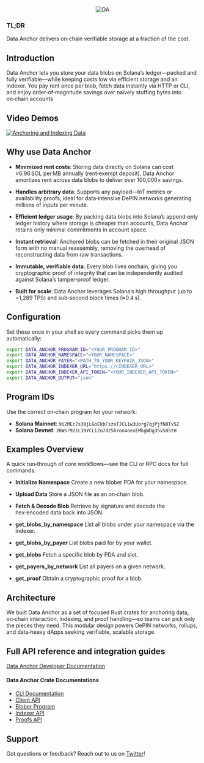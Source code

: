<div align="center">
  <picture>
      <img alt="DA" src="https://github.com/user-attachments/assets/552eeb0a-ca6b-49ba-9cea-2b9e1a7ac1c5" />
  </picture>
</div>

### TL;DR
Data Anchor delivers on‑chain verifiable storage at a fraction of the cost.


## Introduction

Data Anchor lets you store your data blobs on Solana’s ledger—packed and fully verifiable—while keeping costs low via efficient storage and an indexer. You pay rent once per blob, fetch data instantly via HTTP or CLI, and enjoy order‑of‑magnitude savings over naïvely stuffing bytes into on‑chain accounts 


## Video Demos

<a href="https://www.youtube.com/playlist?list=PL4_zf7m0PJOeExwDh0ZDzGjQsTjGls2Dw">
  <picture>
    <source srcset=".png">
    <img alt="Anchoring and Indexing Data" style="max-width: 100%;">
  </picture>
</a>


## Why use Data Anchor

- **Minimized rent costs**: Storing data directly on Solana can cost ≈6.96 SOL per MB annually (rent‑exempt deposit), Data Anchor amortizes rent across data blobs to deliver over 100,000× savings. 

- **Handles arbitrary data**: Supports any payload—IoT metrics or availability proofs, ideal for data‑intensive DePIN networks generating millions of inputs per minute. 

- **Efficient ledger usage**: By packing data blobs into Solana’s append‑only ledger history where storage is cheaper than accounts, Data Anchor retains only minimal commitments in account space.

- **Instant retrieval**: Anchored blobs can be fetched in their original JSON form with no manual reassembly, removing the overhead of reconstructing data from raw transactions.

- **Immutable, verifiable data**: Every blob lives onchain, giving you cryptographic proof of integrity that can be independently audited against Solana’s tamper‑proof ledger. 

- **Built for scale**: Data Anchor leverages Solana’s high throughput (up to ~1,289 TPS) and sub‑second block times (≈0.4 s).


## Configuration

Set these once in your shell so every command picks them up automatically:

```bash
export DATA_ANCHOR_PROGRAM_ID="<YOUR_PROGRAM_ID>"
export DATA_ANCHOR_NAMESPACE="<YOUR_NAMESPACE>"
export DATA_ANCHOR_PAYER="<PATH_TO_YOUR_KEYPAIR_JSON>"
export DATA_ANCHOR_INDEXER_URL="https://<INDEXER_URL>"
export DATA_ANCHOR_INDEXER_API_TOKEN="<YOUR_INDEXER_API_TOKEN>"
export DATA_ANCHOR_OUTPUT="json"
```


## Program IDs

Use the correct on‑chain program for your network:

* **Solana Mainnet**: `9i2MEc7s38jLGoEkbFszuTJCL1w3Uorg7qjPjfN8Tv5Z`
* **Solana Devnet**: `2RWsr92iL39YCLiZu7dZ5hron4oexEMbgWDg35v5U5tH`


## Examples Overview

A quick run‑through of core workflows—see the CLI or RPC docs for full commands:

* **Initialize Namespace**
  Create a new blober PDA for your namespace.

* **Upload Data**
  Store a JSON file as an on‑chain blob.

* **Fetch & Decode Blob**
  Retrieve by signature and decode the hex‑encoded data back into JSON.

* **get\_blobs\_by\_namespace**
  List all blobs under your namespace via the indexer.

* **get\_blobs\_by\_payer**
  List blobs paid for by your wallet.

* **get\_blobs**
  Fetch a specific blob by PDA and slot.

* **get\_payers\_by\_network**
  List all payers on a given network.

* **get\_proof**
  Obtain a cryptographic proof for a blob.


## Architecture

We built Data Anchor as a set of focused Rust crates for anchoring data, on‑chain interaction, indexing, and proof handling—so teams can pick only the pieces they need. This modular design powers DePIN networks, rollups, and data‑heavy dApps seeking verifiable, scalable storage.


## Full API reference and integration guides
[Data Anchor Developer Documentation](https://docs.termina.technology/documentation/network-extension-stack/modules/data-anchor)

#### Data Anchor Crate Documentations

* [CLI Documentation](https://docs.rs/data-anchor/latest/data_anchor/)
* [Client API](https://docs.rs/data-anchor-client/latest/data_anchor_client/)
* [Blober Program](https://docs.rs/data-anchor-blober/latest/data_anchor_blober/)
* [Indexer API](https://docs.rs/data-anchor-api/latest/data_anchor_api/)
* [Proofs API](https://docs.rs/data-anchor-proofs/latest/data_anchor_proofs/)


## Support

Got questions or feedback? Reach out to us on [Twitter](https://x.com/Terminaxyz)!